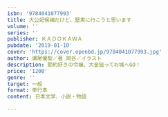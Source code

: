 ```yaml
---
isbn: '9784041077993'
title: 大公妃候補だけど、堅実に行こうと思います
volume: ''
series: ''
publisher: ＫＡＤＯＫＡＷＡ
pubdate: '2019-01-10'
cover: 'https://cover.openbd.jp/9784041077993.jpg'
author: 瀬尾優梨／著 岡谷／イラスト
description: 節約好きの令嬢、大金狙ってお城へGO！
price: '1200'
genre: ''
target: 一般
format: 単行本
content: 日本文学、小説・物語

---
```

